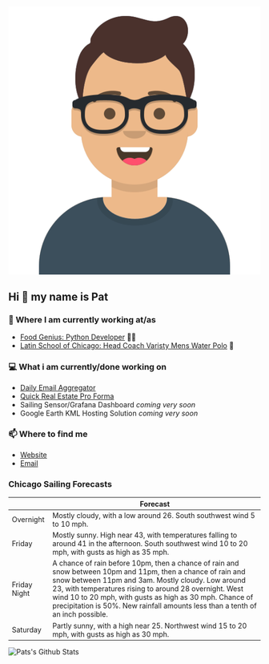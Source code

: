 [![Social banner for p-j-falconer](https://raw.githubusercontent.com/P-J-FALCONER/P-J-FALCONER/master/assets/avataaars.svg)](https://patfalconer.com/)
## Hi :wave: my name is Pat

### 💼 Where I am currently working at/as
- [Food Genius: Python Developer](https://getfoodgenius.com/) 🍔🐍
- [Latin School of Chicago: Head Coach Varisty Mens Water Polo](https://www.latinschool.org/) 🤽


### 💻 What i am currently/done working on
 - [Daily Email Aggregator](https://github.com/P-J-FALCONER/dott_daily_mail)
 - [Quick Real Estate Pro Forma](https://github.com/P-J-FALCONER/henry)
 - Sailing Sensor/Grafana Dashboard *coming very soon*
 - Google Earth KML Hosting Solution *coming very soon*

### 📫 Where to find me
 - [Website](https://patfalconer.com/)
 - [Email](mailto:patrick.j.falconer@gmail.com)


### Chicago Sailing Forecasts
|   | Forecast  |
|---|---|
| Overnight | Mostly cloudy, with a low around 26. South southwest wind 5 to 10 mph. |
| Friday | Mostly sunny. High near 43, with temperatures falling to around 41 in the afternoon. South southwest wind 10 to 20 mph, with gusts as high as 35 mph. |
| Friday Night | A chance of rain before 10pm, then a chance of rain and snow between 10pm and 11pm, then a chance of rain and snow between 11pm and 3am. Mostly cloudy. Low around 23, with temperatures rising to around 28 overnight. West wind 10 to 20 mph, with gusts as high as 30 mph. Chance of precipitation is 50%. New rainfall amounts less than a tenth of an inch possible. |
| Saturday | Partly sunny, with a high near 25. Northwest wind 15 to 20 mph, with gusts as high as 30 mph. |

![Pats's Github Stats](https://github-readme-stats.vercel.app/api?username=p-j-falconer&show_icons=true&theme=radical)
